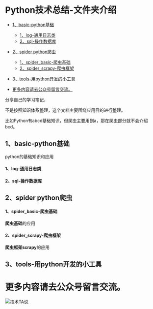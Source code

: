 # Python技术总结-文件夹介绍

- [1、basic-python基础](#1basic-python基础)
  - [1、log-通用日志类](#1log-通用日志类)
  - [2、sql-操作数据库](#2sql-操作数据库)
- [2、spider python爬虫](#2spider-python爬虫)        
  - [1、spider_basic-爬虫基础](#1spider_basic-爬虫基础)        
  - [2、spider_scrapy-爬虫框架](#2spider_scrapy-爬虫框架)
- [3、tools-用python开发的小工具](#3tools-用python开发的小工具)

- [更多内容请去公众号留言交流。](#更多内容请去公众号留言交流)



分享自己的学习笔记，

不是按照知识体系整理，这个文档主要围绕应用目的进行整理。

比如Python有abcd基础知识，但爬虫主要用到a，那在爬虫部分就不会介绍bcd。



## 1、basic-python基础
python的基础知识和应用
#### 1、log-通用日志类
#### 2、sql-操作数据库

## 2、spider python爬虫
#### 1、spider_basic-爬虫基础

**爬虫基础**的应用

#### 2、spider_scrapy-爬虫框架

**爬虫框架scrapy**的应用

## 3、tools-用python开发的小工具

# 更多内容请去公众号留言交流。

![技术TA说](https://github.com/kanmendashu2020/resouce/blob/master/image/tec_code.jpg)

